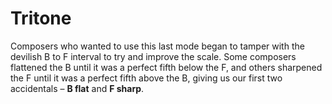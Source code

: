 # Tritone
Composers who wanted to use this last mode began to tamper with the devilish B to F interval to try and improve the scale. Some composers flattened the B until it was a perfect fifth below the F, and others sharpened the F until it was a perfect fifth above the B, giving us our first two accidentals – **B flat** and **F sharp**.
